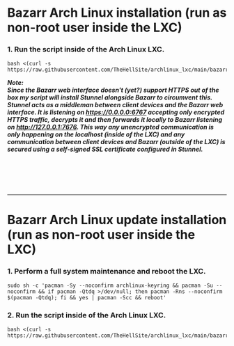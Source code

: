 # Bazarr Arch Linux installation (run as non-root user inside the LXC)

### 1. Run the script inside of the Arch Linux LXC.

  ```
  bash <(curl -s https://raw.githubusercontent.com/TheHellSite/archlinux_lxc/main/bazarr/bazarr_installer.sh)
  ```

***Note:  
Since the Bazarr web interface doesn't (yet?) support HTTPS out of the box my script will install Stunnel alongside Bazarr to circumvent this.  
Stunnel acts as a middleman between client devices and the Bazarr web interface. It is listening on https://0.0.0.0:6767 accepting only encrypted HTTPS traffic, decrypts it and then forwards it locally to Bazarr listening on http://127.0.0.1:7676. This way any unencrypted communication is only happening on the localhost (inside of the LXC) and any communication between client devices and Bazarr (outside of the LXC) is secured using a self-signed SSL certificate configured in Stunnel.***

<br />
<br />
<br />
<br />
<hr>

# Bazarr Arch Linux update installation (run as non-root user inside the LXC)

### 1. Perform a full system maintenance and reboot the LXC.

  ```
  sudo sh -c 'pacman -Sy --noconfirm archlinux-keyring && pacman -Su --noconfirm && if pacman -Qtdq >/dev/null; then pacman -Rns --noconfirm $(pacman -Qtdq); fi && yes | pacman -Scc && reboot'
  ```

### 2. Run the script inside of the Arch Linux LXC.

  ```
  bash <(curl -s https://raw.githubusercontent.com/TheHellSite/archlinux_lxc/main/bazarr/bazarr_updater.sh)
  ```
